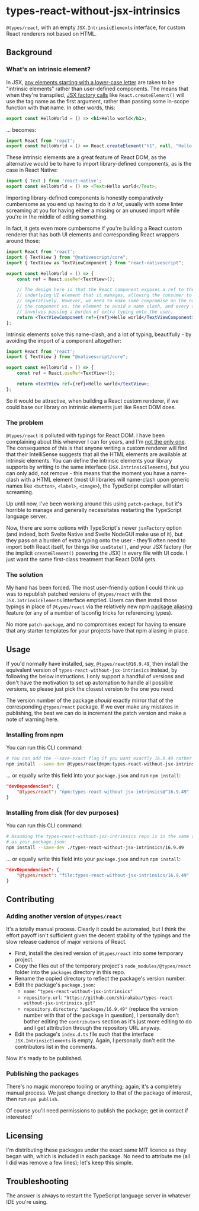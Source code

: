 # types-react-without-jsx-intrinsics

`@types/react`, with an empty `JSX.IntrinsicElements` interface, for custom React renderers not based on HTML.

## Background

### What's an intrinsic element?

In JSX, [any elements starting with a lower-case letter](https://reactjs.org/docs/jsx-in-depth.html#user-defined-components-must-be-capitalized) are taken to be "intrinsic elements" rather than user-defined components. The means that when they're transpiled, [JSX factory calls](https://www.typescriptlang.org/tsconfig#jsxFactory) like `React.createElement()` will use the tag name as the first argument, rather than passing some in-scope function with that name. In other words, this:

```jsx
export const HelloWorld = () => <h1>Hello world</h1>;
```

... becomes:

```js
import React from 'react';
export const HelloWorld = () => React.createElement("h1", null, "Hello world");
```

These intrinsic elements are a great feature of React DOM, as the alternative would be to have to import library-defined components, as is the case in React Native:

```js
import { Text } from 'react-native';
export const HelloWorld = () => <Text>Hello world</Text>;
```

Importing library-defined components is honestly comparatively cumbersome as you end up having to do it *a lot*, usually with some linter screaming at you for having either a missing or an unused import while you're in the middle of editing something.

In fact, it gets even more cumbersome if you're building a React custom renderer that has both UI elements and corresponding React wrappers around those:

```jsx
import React from 'react';
import { TextView } from "@nativescript/core";
import { TextView as TextViewComponent } from "react-nativescript";

export const HelloWorld = () => {
    const ref = React.useRef<TextView>();

    // The design here is that the React component exposes a ref to the
    // underlying UI element that it manages, allowing the consumer to call APIs
    // imperatively. However, we need to make some compromise on the naming of
    // the component vs. the element to avoid a name clash, and every solution
    // involves passing a burden of extra typing onto the user.
    return <TextViewComponent ref={ref}>Hello world</TextViewComponent>;
};
```

Intrinsic elements solve this name-clash, and a lot of typing, beautifully - by avoiding the import of a component altogether:

```jsx
import React from 'react';
import { TextView } from "@nativescript/core";

export const HelloWorld = () => {
    const ref = React.useRef<TextView>();

    return <textView ref={ref}>Hello world</textView>;
};
```

So it would be attractive, when building a React custom renderer, if we could base our library on intrinsic elements just like React DOM does.

### The problem

`@types/react` is polluted with typings for React DOM. I have been complaining about this wherever I can for years, and I'm [not the only one](https://blog.pshrmn.com/trouble-with-react-types/). The consequence of this is that anyone writing a custom renderer will find that their IntelliSense suggests that all the HTML elements are available at intrinsic elements. You can define the intrinsic elements your library supports by writing to the same interface (`JSX.IntrinsicElements`), but you can only add, not remove - this means that the moment you have a name-clash with a HTML element (most UI libraries will name-clash upon generic names like `<button>`, `<label>`, `<image>`), the TypeScript compiler will start screaming.

Up until now, I've been working around this using `patch-package`, but it's horrible to manage and generally necessitates restarting the TypeScript language server.

Now, there are some options with TypeScript's newer `jsxFactory` option (and indeed, both Svelte Native and Svelte NodeGUI make use of it), but they pass on a burden of extra typing onto the user - they'll often need to import both React itself, for things like `useState()`, and your JSX factory (for the implicit `createElement()` powering the JSX) in every file with UI code. I just want the same first-class treatment that React DOM gets.

### The solution

My hand has been forced. The most user-friendly option I could think up was to republish patched versions of `@types/react` with the `JSX.IntrinsicElements` interface emptied. Users can then install those typings in place of `@types/react` via the relatively new npm [package aliasing](https://github.com/npm/rfcs/blob/main/implemented/0001-package-aliases.md) feature (or any of a number of tsconfig tricks for referencing types).

No more `patch-package`, and no compromises except for having to ensure that any starter templates for your projects have that npm aliasing in place.

## Usage

If you'd normally have installed, say, `@types/react@16.9.49`, then install the equivalent version of `types-react-without-jsx-intrinsics` instead, by following the below instructions. I only support a handful of versions and don't have the motivation to set up automation to handle all possible versions, so please just pick the closest version to the one you need.

The version number of the package *should* exactly mirror that of the corresponding `@types/react` package. If we ever make any mistakes in publishing, the best we can do is increment the patch version and make a note of warning here.

### Installing from npm

You can run this CLI command:

```sh
# You can add the --save-exact flag if you want exactly 16.9.49 rather than ^16.9.49
npm install --save-dev @types/react@npm:types-react-without-jsx-intrinsics@16.9.49
```

... or equally write this field into your `package.json` and run `npm install`:

```json
"devDependencies": {
    "@types/react": "npm:types-react-without-jsx-intrinsics@^16.9.49"
}
```

### Installing from disk (for dev purposes)

You can run this CLI command:

```sh
# Assuming the types-react-without-jsx-intrinsics repo is in the same directory
# as your package.json:
npm install --save-dev ./types-react-without-jsx-intrinsics/16.9.49
```

... or equally write this field into your `package.json` and run `npm install`:

```json
"devDependencies": {
    "@types/react": "file:types-react-without-jsx-intrinsics/16.9.49"
}
```

## Contributing

### Adding another version of `@types/react`

It's a totally manual process. Clearly it could be automated, but I think the effort payoff isn't sufficient given the decent stability of the typings and the slow release cadence of major versions of React.

- First, install the desired version of `@types/react` into some temporary project.
- Copy the files out of the temporary project's `node_modules/@types/react` folder into the `packages` directory in this repo.
- Rename the copied directory to reflect the package's version number.
- Edit the package's `package.json`:
  - `name`: `"types-react-without-jsx-intrinsics"`
  - `repository.url`: `"https://github.com/shirakaba/types-react-without-jsx-intrinsics.git"`
  - `repository.directory`: `"packages/16.9.49"` (replace the version number with that of the package in question),
  I personally don't bother editing the `contributors` section as it's just more editing to do and I get attribution through the repository URL anyway.
- Edit the package's `index.d.ts` file such that the interface `JSX.IntrinsicElements` is empty. Again, I personally don't edit the contributors list in the comments.

Now it's ready to be published.

### Publishing the packages

There's no magic monorepo tooling or anything; again, it's a completely manual process. We just change directory to that of the package of interest, then run `npm publish`.

Of course you'll need permissions to publish the package; get in contact if interested!

## Licensing

I'm distributing these packages under the exact same MIT licence as they began with, which is included in each package. No need to attribute me (all I did was remove a few lines); let's keep this simple.

## Troubleshooting

The answer is always to restart the TypeScript language server in whatever IDE you're using.
